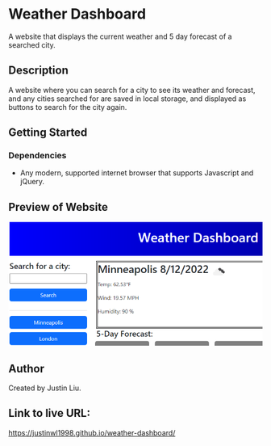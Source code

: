 # Weather Dashboard

A website that displays the current weather and 5 day forecast of a searched city.

## Description

A website where you can search for a city to see its weather and forecast, and any cities searched for are saved in local storage, and displayed as buttons to search for the city again.

## Getting Started

### Dependencies

* Any modern, supported internet browser that supports Javascript and jQuery.

## Preview of Website

![Website preview](/assets/preview.png)

## Author

Created by Justin Liu.

## Link to live URL:
https://justinwl1998.github.io/weather-dashboard/

